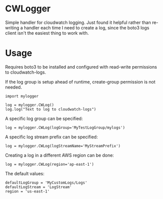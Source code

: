 # CWLogger
Simple handler for cloudwatch logging. Just found it helpful rather than re-writing a handler each time I need to create a log, since the boto3 logs client isn't the easiest thing to work with.

# Usage
Requires boto3 to be installed and configured with read-write permissions to cloudwatch-logs.

If the log group is setup ahead of runtime, create-group permission is not needed.

```
import mylogger

log = mylogger.CWLog()
log.log("Text to log to cloudwatch-logs")
```

A specific log group can be specified:

```
log = mylogger.CWLog(logGroup='MyTestLogGroup/mylogs')
```

A specific log stream prefix can be specified:

```
log = mylogger.CWLog(logStreamName='MyStreamPrefix')
```
Creating a log in a different AWS region can be done:

```
log = mylogger.CWLog(region='ap-east-1')
```

The default values:
```
defaultLogGroup = 'MyCustomLogs/Logs'
defaultLogStream = 'LogStream'
region = 'us-east-1'
```
